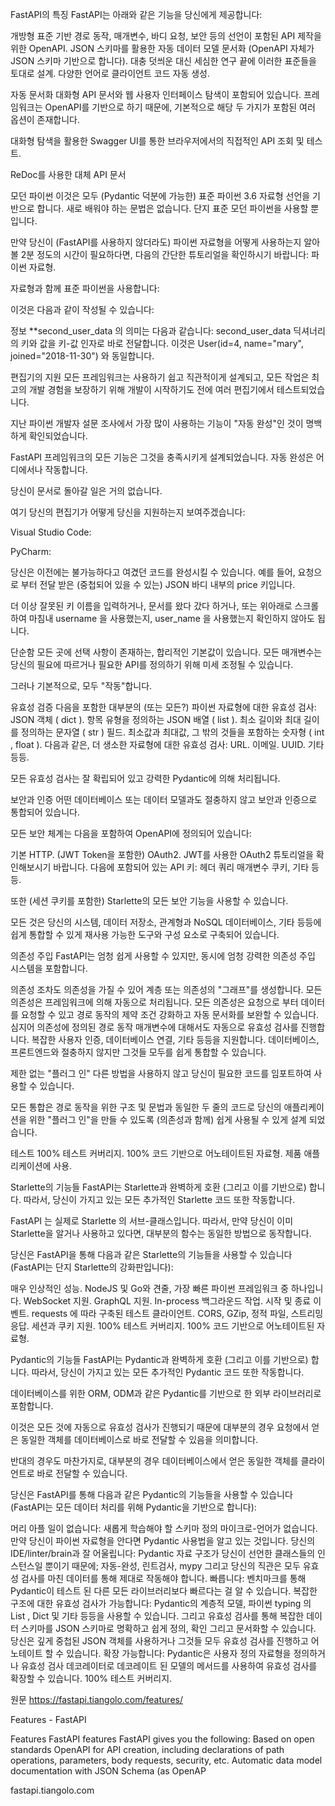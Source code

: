 FastAPI의 특징
FastAPI는 아래와 같은 기능을 당신에게 제공합니다:

개방형 표준 기반
경로 동작, 매개변수, 바디 요청, 보안 등의 선언이 포함된 API 제작을 위한 OpenAPI.
JSON 스키마를 활용한 자동 데이터 모델 문서화 (OpenAPI 자체가 JSON 스키마 기반으로 합니다).
대충 덧씌운 대신 세심한 연구 끝에 이러한 표준들을 토대로 설계.
다양한 언어로 클라이언트 코드 자동 생성.

자동 문서화
대화형 API 문서와 웹 사용자 인터페이스 탐색이 포함되어 있습니다. 프레임워크는 OpenAPI를 기반으로 하기 때문에, 기본적으로 해당 두 가지가 포함된 여러 옵션이 존재합니다.

대화형 탐색을 활용한 Swagger UI를 통한 브라우저에서의 직접적인 API 조회 및 테스트.

ReDoc를 사용한 대체 API 문서

모던 파이썬
이것은 모두 (Pydantic 덕분에 가능한) 표준 파이썬 3.6 자료형 선언을 기반으로 합니다. 새로 배워야 하는 문법은 없습니다. 단지 표준 모던 파이썬을 사용할 뿐입니다.

만약 당신이 (FastAPI를 사용하지 않더라도) 파이썬 자료형을 어떻게 사용하는지 알아볼 2분 정도의 시간이 필요하다면, 다음의 간단한 튜토리얼을 확인하시기 바랍니다: 파이썬 자료형.

자료형과 함께 표준 파이썬을 사용합니다:

이것은 다음과 같이 작성될 수 있습니다:


정보
**second_user_data 의 의미는 다음과 같습니다:
second_user_data 딕셔너리의 키와 값을 키-값 인자로 바로 전달합니다. 이것은 User(id=4, name="mary", joined="2018-11-30") 와 동일합니다.


편집기의 지원
모든 프레임워크는 사용하기 쉽고 직관적이게 설계되고, 모든 작업은 최고의 개발 경험을 보장하기 위해 개발이 시작하기도 전에 여러 편집기에서 테스트되었습니다. 



지난 파이썬 개발자 설문 조사에서 가장 많이 사용하는 기능이 "자동 완성"인 것이 명백하게 확인되었습니다.



FastAPI 프레임워크의 모든 기능은 그것을 충족시키게 설계되었습니다. 자동 완성은 어디에서나 작동합니다.



당신이 문서로 돌아갈 일은 거의 없습니다.



여기 당신의 편집기가 어떻게 당신을 지원하는지 보여주겠습니다:



Visual Studio Code:





PyCharm:





당신은 이전에는 불가능하다고 여겼던 코드를 완성시킬 수 있습니다. 예를 들어, 요청으로 부터 전달 받은 (중첩되어 있을 수 있는) JSON 바디 내부의 price 키입니다.



더 이상 잘못된 키 이름을 입력하거나, 문서를 왔다 갔다 하거나, 또는 위아래로 스크롤하여 마침내 username 을 사용했는지, user_name 을 사용했는지 확인하지 않아도 됩니다.



단순함
모든 곳에 선택 사항이 존재하는, 합리적인 기본값이 있습니다. 모든 매개변수는 당신의 필요에 따르거나 필요한 API를 정의하기 위해 미세 조정될 수 있습니다.



그러나 기본적으로, 모두 "작동"합니다.



유효성 검증
다음을 포함한 대부분의 (또는 모든?) 파이썬 자료형에 대한 유효성 검사:
JSON 객체 ( dict ).
항목 유형을 정의하는 JSON 배열 ( list ).
최소 길이와 최대 길이를 정의하는 문자열 ( str ) 필드.
최소값과 최대값, 그 밖의 것들을 포함하는 숫자형 ( int , float ).
다음과 같은, 더 생소한 자료형에 대한 유효성 검사:
URL.
이메일.
UUID.
기타 등등.


모든 유효성 검사는 잘 확립되어 있고 강력한 Pydantic에 의해 처리됩니다.



보안과 인증
어떤 데이터베이스 또는 데이터 모델과도 절충하지 않고 보안과 인증으로 통합되어 있습니다.



모든 보안 체계는 다음을 포함하여 OpenAPI에 정의되어 있습니다:



기본 HTTP.
(JWT Token을 포함한) OAuth2. JWT를 사용한 OAuth2 튜토리얼을 확인해보시기 바랍니다.
다음에 포함되어 있는 API 키:
헤더
쿼리 매개변수
쿠키, 기타 등등.


또한 (세션 쿠키를 포함한) Starlette의 모든 보안 기능을 사용할 수 있습니다.



모든 것은 당신의 시스템, 데이터 저장소, 관계형과 NoSQL 데이터베이스, 기타 등등에 쉽게 통합할 수 있게 재사용 가능한 도구와 구성 요소로 구축되어 있습니다.



의존성 주입
FastAPI는 엄청 쉽게 사용할 수 있지만, 동시에 엄청 강력한 의존성 주입 시스템을 포함합니다.



의존성 조차도 의존성을 가질 수 있어 계층 또는 의존성의 "그래프"를 생성합니다.
모든 의존성은 프레임워크에 의해 자동으로 처리됩니다.
모든 의존성은 요청으로 부터 데이터를 요청할 수 있고 경로 동작의 제약 조건 강화하고 자동 문서화를 보완할 수 있습니다.
심지어 의존성에 정의된 경로 동작 매개변수에 대해서도 자동으로 유효성 검사를 진행합니다.
복잡한 사용자 인증, 데이터베이스 연결, 기타 등등을 지원합니다.
데이터베이스, 프론트엔드와 절충하지 않지만 그것들 모두를 쉽게 통합할 수 있습니다.


제한 없는 "플러그 인"
다른 방법을 사용하지 않고 당신이 필요한 코드를 임포트하여 사용할 수 있습니다.



모든 통합은 경로 동작을 위한 구조 및 문법과 동일한 두 줄의 코드로 당신의 애플리케이션을 위한 "플러그 인"을 만들 수 있도록 (의존성과 함께) 쉽게 사용될 수 있게 설계 되었습니다.



테스트
100% 테스트 커버리지.
100% 코드 기반으로 어노테이트된 자료형.
제품 애플리케이션에 사용.


Starlette의 기능들
FastAPI는 Starlette과 완벽하게 호환 (그리고 이를 기반으로) 합니다. 따라서, 당신이 가지고 있는 모든 추가적인 Starlette 코드 또한 작동합니다.



FastAPI 는 실제로 Starlette 의 서브-클래스입니다. 따라서, 만약 당신이 이미 Starlette을 알거나 사용하고 있다면, 대부분의 함수는 동일한 방법으로 동작합니다.



당신은 FastAPI을 통해 다음과 같은 Starlette의 기능들을 사용할 수 있습니다 (FastAPI는 단지 Starlette의 강화판입니다):



매우 인상적인 성능. NodeJS 및 Go와 견줄, 가장 빠른 파이썬 프레임워크 중 하나입니다.
WebSocket 지원.
GraphQL 지원.
In-process 백그라운드 작업.
시작 및 종료 이벤트.
requests 에 따라 구축된 테스트 클라이언트.
CORS, GZip, 정적 파일, 스트리밍 응답.
세션과 쿠키 지원.
100% 테스트 커버리지.
100% 코드 기반으로 어노테이트된 자료형.


Pydantic의 기능들
FastAPI는 Pydantic과 완벽하게 호환 (그리고 이를 기반으로) 합니다. 따라서, 당신이 가지고 있는 모든 추가적인 Pydantic 코드 또한 작동합니다.



데이터베이스를 위한 ORM, ODM과 같은 Pydantic를 기반으로 한 외부 라이브러리로 포함합니다.



이것은 모든 것에 자동으로 유효성 검사가 진행되기 때문에 대부분의 경우 요청에서 얻은 동일한 객체를 데이터베이스로 바로 전달할 수 있음을 의미합니다.



반대의 경우도 마찬가지로, 대부분의 경우 데이터베이스에서 얻은 동일한 객체를 클라이언트로 바로 전달할 수 있습니다.



당신은 FastAPI를 통해 다음과 같은 Pydantic의 기능들을 사용할 수 있습니다 (FastAPI는 모든 데이터 처리를 위해 Pydantic을 기반으로 합니다):



머리 아플 일이 없습니다:
새롭게 학습해야 할 스키마 정의 마이크로-언어가 없습니다.
만약 당신이 파이썬 자료형을 안다면 Pydantic 사용법을 알고 있는 것입니다.
당신의 IDE/linter/brain과 잘 어울립니다:
Pydantic 자료 구조가 당신이 선언한 클래스들의 인스턴스일 뿐이기 때문에; 자동-완성, 린트검사, mypy 그리고 당신의 직관은 모두 유효성 검사를 마친 데이터를 통해 제대로 작동해야 합니다.
빠릅니다:
벤치마크를 통해 Pydantic이 테스트 된 다른 모든 라이브러리보다 빠르다는 걸 알 수 있습니다.
복잡한 구조에 대한 유효성 검사가 가능합니다:
Pydantic의 계층적 모델, 파이썬 typing 의 List , Dict 및 기타 등등을 사용할 수 있습니다.
그리고 유효성 검사를 통해 복잡한 데이터 스키마를 JSON 스키마로 명확하고 쉽게 정의, 확인 그리고 문서화할 수 있습니다.
당신은 깊게 중첩된 JSON 객체를 사용하거나 그것들 모두 유효성 검사를 진행하고 어노테이트 할 수 있습니다.
확장 가능합니다:
Pydantic은 사용자 정의 자료형을 정의하거나 유효성 검사 데코레이터로 데코레이트 된 모델의 메서드를 사용하여 유효성 검사를 확장할 수 있습니다.
100% 테스트 커버리지.


원문
https://fastapi.tiangolo.com/features/


Features - FastAPI

Features FastAPI features FastAPI gives you the following: Based on open standards OpenAPI for API creation, including declarations of path operations, parameters, body requests, security, etc. Automatic data model documentation with JSON Schema (as OpenAP

fastapi.tiangolo.com
